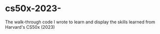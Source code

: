 # cs50x-2023-
The walk-through code I wrote to learn and display the skills learned from Harvard's CS50x (2023)
